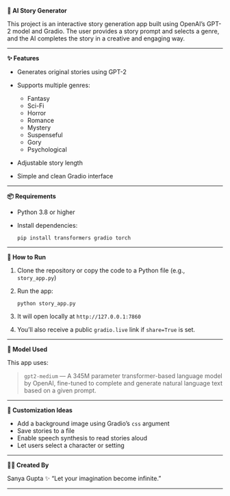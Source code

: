 

**📝 AI Story Generator**

This project is an interactive story generation app built using OpenAI’s GPT-2 model and Gradio. The user provides a story prompt and selects a genre, and the AI completes the story in a creative and engaging way.

---

**✨ Features**

* Generates original stories using GPT-2
* Supports multiple genres:

  * Fantasy
  * Sci-Fi
  * Horror
  * Romance
  * Mystery
  * Suspenseful
  * Gory
  * Psychological
* Adjustable story length
* Simple and clean Gradio interface

---

**📦 Requirements**

* Python 3.8 or higher
* Install dependencies:

  ```
  pip install transformers gradio torch
  ```

---

**🚀 How to Run**

1. Clone the repository or copy the code to a Python file (e.g., `story_app.py`)

2. Run the app:

   ```
   python story_app.py
   ```

3. It will open locally at `http://127.0.0.1:7860`

4. You’ll also receive a public `gradio.live` link if `share=True` is set.

---

**🧠 Model Used**

This app uses:

> `gpt2-medium` — A 345M parameter transformer-based language model by OpenAI, fine-tuned to complete and generate natural language text based on a given prompt.

---

**🎨 Customization Ideas**

* Add a background image using Gradio’s `css` argument
* Save stories to a file
* Enable speech synthesis to read stories aloud
* Let users select a character or setting

---

**👩‍💻 Created By**

Sanya Gupta ✨
“Let your imagination become infinite.”

---

